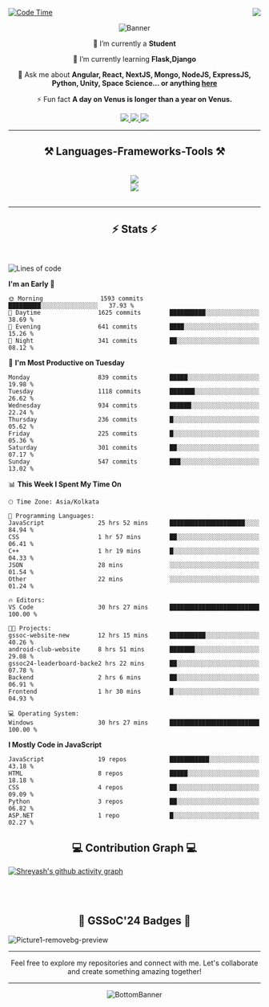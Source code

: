 <div>
 
<img align="right" src="https://visitor-badge.laobi.icu/badge?page_id=shreyash3087.shreyash3087" />

 [![Code Time](https://wakatime.com/badge/user/cd5f70df-e644-46f4-a03b-e1ce78615131.svg)](https://wakatime.com/@cd5f70df-e644-46f4-a03b-e1ce78615131)
 
</div>


<div align="center">
 
![Banner](https://github.com/user-attachments/assets/fe33d289-b057-4d85-ad76-3103802aa9e1)

</div>


<div align="center">
 
 🔭 I’m currently a **Student** 
 
 🌱 I’m currently learning **Flask,Django**

💬 Ask me about **Angular, React, NextJS, Mongo, NodeJS, ExpressJS, Python, Unity, Space Science... or anything [here](https://github.com/shreyash3087/shreyash3087/issues)**

⚡ Fun fact **A day on Venus is longer than a year on Venus.**

</div>
 
<div align="center"> 
  <a href="mailto:shreyash3087@gmail.com">
    <img src="https://img.shields.io/badge/Gmail-333333?style=for-the-badge&logo=gmail&logoColor=red" />
  </a>
  <a href="https://www.linkedin.com/in/shreyash-srivastava-1a1161280" target="_blank">
    <img src="https://img.shields.io/badge/LinkedIn-0077B5?style=for-the-badge&logo=linkedin&logoColor=white" target="_blank" />
  </a>
  <a href="https://github.com/shreyash3087" target="_blank">
     <img src="https://img.shields.io/badge/Github-FF5722?style=for-the-badge&logo=github&logoColor=white" target="_blank" />
  </a>
</div>
<hr/>
 
<h2 align="center">⚒️ Languages-Frameworks-Tools ⚒️</h2>
<br/>
<div align="center">
    <img src="https://skillicons.dev/icons?i=react,bootstrap,html,css,vscode,github,figma,cpp,vercel,netlify" /><br>
    <img src="https://skillicons.dev/icons?i=tailwind,git,nodejs,python,javascript,typescript,express,firebase,mongodb,nextjs,unity,azure,blender" /><br>
</div>

<br/>
<hr/>

<h2 align="center">⚡ Stats ⚡</h2>

<br>
<div>
 
 
<!--START_SECTION:waka-->
![Lines of code](https://img.shields.io/badge/From%20Hello%20World%20I%27ve%20Written-1.1%20million%20lines%20of%20code-blue)

**I'm an Early 🐤** 

```text
🌞 Morning                1593 commits        █████████░░░░░░░░░░░░░░░░   37.93 % 
🌆 Daytime                1625 commits        ██████████░░░░░░░░░░░░░░░   38.69 % 
🌃 Evening                641 commits         ████░░░░░░░░░░░░░░░░░░░░░   15.26 % 
🌙 Night                  341 commits         ██░░░░░░░░░░░░░░░░░░░░░░░   08.12 % 
```
📅 **I'm Most Productive on Tuesday** 

```text
Monday                   839 commits         █████░░░░░░░░░░░░░░░░░░░░   19.98 % 
Tuesday                  1118 commits        ███████░░░░░░░░░░░░░░░░░░   26.62 % 
Wednesday                934 commits         ██████░░░░░░░░░░░░░░░░░░░   22.24 % 
Thursday                 236 commits         █░░░░░░░░░░░░░░░░░░░░░░░░   05.62 % 
Friday                   225 commits         █░░░░░░░░░░░░░░░░░░░░░░░░   05.36 % 
Saturday                 301 commits         ██░░░░░░░░░░░░░░░░░░░░░░░   07.17 % 
Sunday                   547 commits         ███░░░░░░░░░░░░░░░░░░░░░░   13.02 % 
```


📊 **This Week I Spent My Time On** 

```text
🕑︎ Time Zone: Asia/Kolkata

💬 Programming Languages: 
JavaScript               25 hrs 52 mins      █████████████████████░░░░   84.94 % 
CSS                      1 hr 57 mins        ██░░░░░░░░░░░░░░░░░░░░░░░   06.41 % 
C++                      1 hr 19 mins        █░░░░░░░░░░░░░░░░░░░░░░░░   04.33 % 
JSON                     28 mins             ░░░░░░░░░░░░░░░░░░░░░░░░░   01.54 % 
Other                    22 mins             ░░░░░░░░░░░░░░░░░░░░░░░░░   01.24 % 

🔥 Editors: 
VS Code                  30 hrs 27 mins      █████████████████████████   100.00 % 

🐱‍💻 Projects: 
gssoc-website-new        12 hrs 15 mins      ██████████░░░░░░░░░░░░░░░   40.26 % 
android-club-website     8 hrs 51 mins       ███████░░░░░░░░░░░░░░░░░░   29.08 % 
gssoc24-leaderboard-backe2 hrs 22 mins       ██░░░░░░░░░░░░░░░░░░░░░░░   07.78 % 
Backend                  2 hrs 6 mins        ██░░░░░░░░░░░░░░░░░░░░░░░   06.91 % 
Frontend                 1 hr 30 mins        █░░░░░░░░░░░░░░░░░░░░░░░░   04.93 % 

💻 Operating System: 
Windows                  30 hrs 27 mins      █████████████████████████   100.00 % 
```

**I Mostly Code in JavaScript** 

```text
JavaScript               19 repos            ███████████░░░░░░░░░░░░░░   43.18 % 
HTML                     8 repos             █████░░░░░░░░░░░░░░░░░░░░   18.18 % 
CSS                      4 repos             ██░░░░░░░░░░░░░░░░░░░░░░░   09.09 % 
Python                   3 repos             ██░░░░░░░░░░░░░░░░░░░░░░░   06.82 % 
ASP.NET                  1 repo              █░░░░░░░░░░░░░░░░░░░░░░░░   02.27 % 
```




<!--END_SECTION:waka-->

</div>

<div>
  <div align="center" ><h2 align="center">💻 Contribution Graph 💻</h2></div>
 
  [![Shreyash's github activity graph](https://github-readme-activity-graph.vercel.app/graph?username=shreyash3087&hide_border=true&theme=github)](https://github.com/ashutosh00710/github-readme-activity-graph)
 
</div>

<br/><br/>

<h2 align="center">🔰 GSSoC'24 Badges 🔰</h2>

![Picture1-removebg-preview](https://github.com/user-attachments/assets/4ece96a5-043a-44df-b51b-40738d3603ff)

<div align="center"> 
  <hr/>
  Feel free to explore my repositories and connect with me. Let's collaborate and create something amazing together!
  <hr/>
</div>

<div align="center">
 
![BottomBanner](https://github.com/user-attachments/assets/7afe064f-9b9f-401d-bec1-35c8625bb3dc)

</div>

